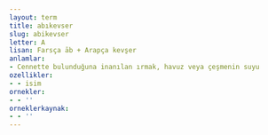 ```yaml
---
layout: term
title: abıkevser
slug: abikevser
letter: A
lisan: Farsça āb + Arapça kevs̱er
anlamlar:
- Cennette bulunduğuna inanılan ırmak, havuz veya çeşmenin suyu
ozellikler:
- - isim
ornekler:
- - ''
orneklerkaynak:
- - ''
---
```

